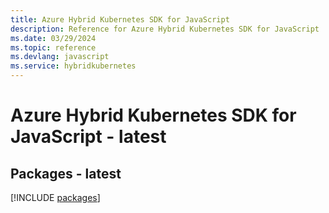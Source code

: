 ```yaml
---
title: Azure Hybrid Kubernetes SDK for JavaScript
description: Reference for Azure Hybrid Kubernetes SDK for JavaScript
ms.date: 03/29/2024
ms.topic: reference
ms.devlang: javascript
ms.service: hybridkubernetes
---
```

# Azure Hybrid Kubernetes SDK for JavaScript - latest
## Packages - latest
[!INCLUDE [packages](hybrid-kubernetes-index.md)]